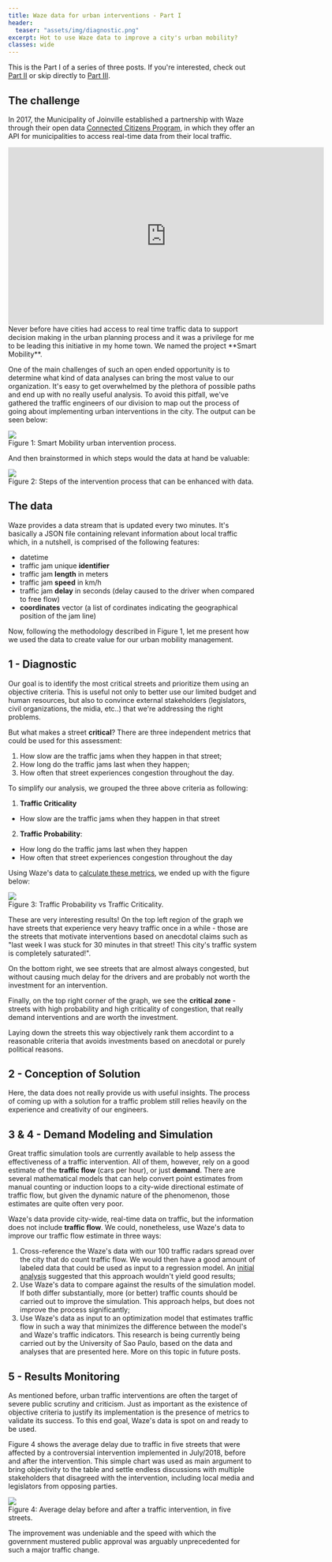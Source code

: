 ```yaml
---
title: Waze data for urban interventions - Part I
header:
  teaser: "assets/img/diagnostic.png"
excerpt: Hot to use Waze data to improve a city's urban mobility?
classes: wide
---
```


This is the Part I of a series of three posts. If you're interested, check out [Part II](/waze2) or skip directly to [Part III](/waze3).

## The challenge

In 2017, the Municipality of Joinville established a partnership with Waze through their open data [Connected Citizens Program](https://www.waze.com/ccp), in which they offer an API for municipalities to access real-time data from their local traffic.

<iframe width="640" height="360" src="https://www.youtube.com/embed/1l1a33DTHRU" frameborder="0" allowfullscreen></iframe>
<br>       
Never before have cities had access to real time traffic data to support decision making in the urban planning process and it was a privilege for me to be leading this initiative in my home town. We named the project **Smart Mobility**.

One of the main challenges of such an open ended opportunity is to determine what kind of data analyses can bring the most value to our organization. It's easy to get overwhelmed by the plethora of possible paths and end up with no really useful analysis. To avoid this pitfall, we've gathered the traffic engineers of our division to map out the process of going about implementing urban interventions in the city. The output can be seen below:

<img src="/assets/img/smartmob_five_steps.jpg">
<figcaption>Figure 1: Smart Mobility urban intervention process.</figcaption>

And then brainstormed in which steps would the data at hand be valuable:

<img src="/assets/img/smartmob_five_steps_data.png">
<figcaption>Figure 2: Steps of the intervention process that can be enhanced with data.</figcaption>

## The data

Waze provides a data stream that is updated every two minutes. It's basically a JSON file containing relevant information about local traffic which, in a nutshell, is comprised of the following features:

* datetime
* traffic jam unique **identifier**
* traffic jam **length** in meters
* traffic jam **speed** in km/h
* traffic jam **delay** in seconds (delay caused to the driver when compared to free flow)
* **coordinates** vector (a list of cordinates indicating the geographical position of the jam line)

Now, following the methodology described in Figure 1, let me present how we used the data to create value for our urban mobility management.

## 1 - Diagnostic

Our goal is to identify the most critical streets and prioritize them using an objective criteria. This is useful not only to better use our limited budget and human resources, but also to convince external stakeholders (legislators, civil organizations, the midia, etc..) that we're addressing the right problems.

But what makes a street **critical**? There are three independent metrics that could be used for this assessment:
1. How slow are the traffic jams when they happen in that street;
2. How long do the traffic jams last when they happen;
3. How often that street experiences congestion throughout the day.

To simplify our analysis, we grouped the three above criteria as following:
1. **Traffic Criticality**
  - How slow are the traffic jams when they happen in that street
2. **Traffic Probability**:
  - How long do the traffic jams last when they happen
  - How often that street experiences congestion throughout the day

  Using Waze's data to [calculate these metrics](/waze2), we ended up with the figure below:

  <img src="/assets/img/diagnostic.png">
  <figcaption>Figure 3: Traffic Probability vs Traffic Criticality.</figcaption>

These are very interesting results! On the top left region of the graph we have streets that experience very heavy traffic once in a while - those are the streets that motivate interventions based on anecdotal claims such as "last week I was stuck for 30 minutes in that street! This city's traffic system  is completely saturated!".

On the bottom right, we see streets that are almost always congested, but without causing much delay for the drivers and are probably not worth the investment for an intervention.

Finally, on the top right corner of the graph, we see the **critical zone** - streets with high probability and high criticality of congestion, that really demand interventions and are worth the investment.

Laying down the streets this way objectively rank them accordint to a reasonable criteria that avoids investments based on anecdotal or purely political reasons.

## 2 - Conception of Solution

Here, the data does not really provide us with useful insights. The process of coming up with a solution for a traffic problem still relies heavily on the experience and creativity of our engineers.

## 3 & 4 - Demand Modeling and Simulation

Great traffic simulation tools are currently available to help assess the effectiveness of a traffic intervention. All of them, however, rely on a good estimate of the **traffic flow** (cars per hour), or just **demand**. There are several mathematical models that can help convert point estimates from manual counting or induction loops to a city-wide directional estimate of traffic flow, but given the dynamic nature of the phenomenon, those estimates are quite often very poor.

Waze's data provide city-wide, real-time data on traffic, but the information does not include **traffic flow**. We could, nonetheless, use Waze's data to improve our traffic flow estimate in three ways:
1. Cross-reference the Waze's data with our 100 traffic radars spread over the city that do count traffic flow. We would then have a good amount of labeled data that could be used as input to a regression model. An [initial analysis](https://github.com/joinvalle/Joinville-Smart-Mobility/blob/master/notebooks/reports/201802-GabrielBogo_Flow_Predictive_Model.ipynb) suggested that this approach wouldn't yield good results;
2. Use Waze's data to compare against the results of the simulation model. If both differ substantially, more (or better) traffic counts should be carried out to improve the simulation. This approach helps, but does not improve the process significantly;
3. Use Waze's data as input to an optimization model that estimates traffic flow in such a way that minimizes the difference between the model's and Waze's traffic indicators. This research is being currently being carried out by the University of Sao Paulo, based on the data and analyses that are presented here. More on this topic in future posts.

## 5 - Results Monitoring

As mentioned before, urban traffic interventions are often the target of severe public scrutiny and criticism. Just as important as the existence of objective criteria to justify its implementation is the presence of metrics to validate its success. To this end goal, Waze's data is spot on and ready to be used.

Figure 4 shows the average delay due to traffic in five streets that were affected by a controversial intervention implemented in July/2018, before and after the intervention. This simple chart was used as main argument to bring objectivity to the table and settle endless discussions with multiple stakeholders that disagreed with the intervention, including local media and legislators from opposing parties.

<img src="/assets/img/results.png">
<figcaption>Figure 4: Average delay before and after a traffic intervention, in five streets.</figcaption>

The improvement was undeniable and the speed with which the government mustered public approval was arguably unprecedented for such a major traffic change.
